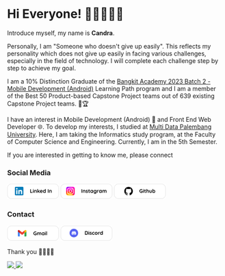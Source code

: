 # Hi Everyone! 👨🏻‍💻👋🏻
Introduce myself, my name is **Candra**.

Personally, I am "Someone who doesn't give up easily". This reflects my personality which does not give up easily in facing various challenges, especially in the field of technology. I will complete each challenge step by step to achieve my goal.

I am a 10% Distinction Graduate of the [Bangkit Academy 2023 Batch 2 - Mobile Development (Android)](https://grow.google/intl/id_id/bangkit/?tab=machine-learning) Learning Path program and I am a member of the Best 50 Product-based Capstone Project teams out of 639 existing Capstone Project teams. 🏅🏆

I have an interest in Mobile Development (Android) 📱 and Front End Web Developer 🌐. To develop my interests, I studied at [Multi Data Palembang University](https://mdp.ac.id/). Here, I am taking the Informatics study program, at the Faculty of Computer Science and Engineering. Currently, I am in the 5th Semester.

If you are interested in getting to know me, please connect 
<br/>
### Social Media 
[![LinkedIn Account](https://github.com/candra1525/candra1525/blob/main/linked_in_121x39.png)](https://www.linkedin.com/in/candra1525/)
[![Instagram Account](https://github.com/candra1525/candra1525/blob/main/instagram_121x39.png)](https://www.instagram.com/in/candracandra1525/)
[![Github Account](https://github.com/candra1525/candra1525/blob/main/github_121x39.png)](https://github.com/in/candra1525/)

### Contact
[![Gmail Account](https://github.com/candra1525/candra1525/blob/main/gmail_121x39.png)](mailto:candraandi2003@gmail.com)
[![Discord Account](https://github.com/candra1525/candra1525/blob/main/discord_121x39.png)](Candra#6399)

Thank you 👨🏻‍💻✨

<p align="left">
<a href="https://github.com/candra1525">
  <img height="180em" src="https://github-readme-stats-eight-theta.vercel.app/api?username=candra1525&show_icons=true&theme=algolia&include_all_commits=true&count_private=true"/>
  <img height="180em" src="https://github-readme-stats-eight-theta.vercel.app/api/top-langs/?username=candra1525&layout=compact&langs_count=8&theme=algolia"/>
</a>
</p>
